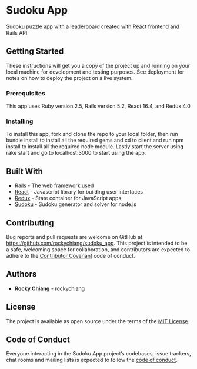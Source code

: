 # Sudoku App

Sudoku puzzle app with a leaderboard created with React frontend and Rails API

## Getting Started

These instructions will get you a copy of the project up and running on your local machine for development and testing purposes. See deployment for notes on how to deploy the project on a live system.

### Prerequisites

This app uses Ruby version 2.5, Rails version 5.2, React 16.4, and Redux 4.0

### Installing

To install this app, fork and clone the repo to your local folder, then run bundle install to install all the required gems and cd to client and run npm install to install all the required node module. Lastly start the server using rake start and go to localhost:3000 to start using the app.

## Built With

* [Rails](http://guides.rubyonrails.org/) - The web framework used
* [React](https://reactjs.org/) - Javascript library for building user interfaces
* [Redux](https://redux.js.org/) - State container for JavaScript apps
* [Sudoku](https://github.com/dachev/sudoku) - Sudoku generator and solver for node.js

## Contributing

Bug reports and pull requests are welcome on GitHub at https://github.com/rockychiang/sudoku_app. This project is intended to be a safe, welcoming space for collaboration, and contributors are expected to adhere to the [Contributor Covenant](http://contributor-covenant.org) code of conduct.

## Authors

* **Rocky Chiang** - [rockychiang](https://github.com/rockychiang)

## License

The project is available as open source under the terms of the [MIT License](https://opensource.org/licenses/MIT).

## Code of Conduct

Everyone interacting in the Sudoku App project’s codebases, issue trackers, chat rooms and mailing lists is expected to follow the [code of conduct](https://github.com/rockychiang/sudoku_app/blob/master/CODE_OF_CONDUCT.md).
